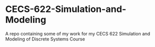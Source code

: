 # CECS-622-Simulation-and-Modeling
A repo containing some of my work for my CECS 622 Simulation and Modeling of Discrete Systems Course
